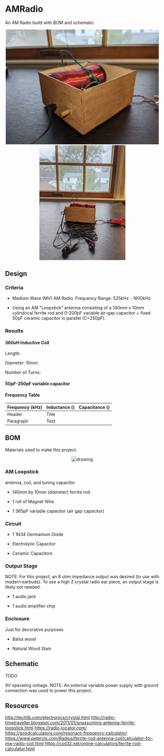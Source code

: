 # AMRadio
An AM Radio build with BOM and schematic
<p align="center">
 <img src="https://github.com/estods3/AMRadio/blob/main/radioisometric.jpg" alt="drawing" width="500"/>
 <img src="https://github.com/estods3/AMRadio/blob/main/radiowithearbuds.jpg" alt="drawing" width="281"/>
</p>

## Design
### Criteria
* Medium Wave (MV) AM Radio. Frequency Range: 525kHz - 1600kHz

* Using an AM "Loopstick" antenna consisting of a 140mm x 10mm cylindrical ferrite rod and 
  0-200pF variable air-gap capacitor + fixed 50pF ceramic capacitor in parallel (C=250pF).

### Results
#### 360uH Inductive Coil
Length: 

Diameter: 10mm

Number of Turns:


#### 50pF-250pF variable capacitor

#### Frequency Table

| Frequency (kHz) | Inductance () | Capacitance () |
| ----------- | ----------- | ----------- |
| Header      | Title       |
| Paragraph   | Text        |

## BOM

Materials used to make this project.

<p align="center">
 <img src="https://github.com/estods3/AMRadio/blob/main/radiotopdown.jpg" alt="drawing" width="500"/>
</p>

### AM Loopstick 

antenna, coil, and tuning capacitor

* 140mm by 10mm (diameter) ferrite rod

* 1 roll of Magnet Wire

* 1 365pF variable capacitor (air gap capacitor)

### Circuit
* 1 1N34 Germanium Diode

* Electrolytic Capacitor

* Ceramic Capacitors

### Output Stage
NOTE: For this project, an 8 ohm impedance output was desired (to use with modern earbuds). To use a high Z crystal radio ear piece, an output stage is likely not needed.
* 1 audio jack

* 1 audio amplifier chip

### Enclosure

Just for decorative purposes

* Balsa wood

* Natural Wood Stain

## Schematic
TODO

9V operating voltage.
NOTE: An external variable power supply with ground connection was used to power this project.


## Resources
http://techlib.com/electronics/crystal.html
http://radio-timetraveller.blogspot.com/2011/01/unassuming-antenna-ferrite-loopstick.html
https://radio-locator.com/
https://goodcalculators.com/resonant-frequency-calculator/
https://www.petervis.com/Radios/ferrite-rod-antenna-coil/calculator-for-mw-radio-coil.html
https://coil32.net/online-calculators/ferrite-rod-calculator.html
